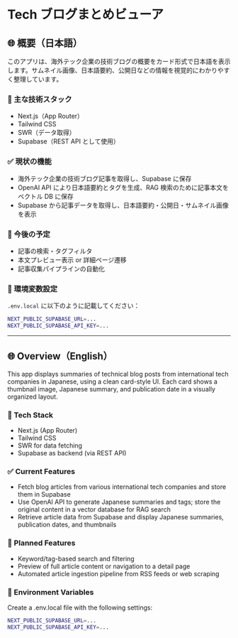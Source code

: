 # Tech ブログまとめビューア

## 🌐 概要（日本語）

このアプリは、海外テック企業の技術ブログの概要をカード形式で日本語を表示します。サムネイル画像、日本語要約、公開日などの情報を視覚的にわかりやすく整理しています。

### 🔧 主な技術スタック

- Next.js（App Router）
- Tailwind CSS
- SWR（データ取得）
- Supabase（REST API として使用）

### ✅ 現状の機能

- 海外テック企業の技術ブログ記事を取得し、Supabase に保存
- OpenAI API により日本語要約とタグを生成、RAG 検索のために記事本文をベクトル DB に保存
- Supabase から記事データを取得し、日本語要約・公開日・サムネイル画像を表示

### 🚀 今後の予定

- 記事の検索・タグフィルタ
- 本文プレビュー表示 or 詳細ページ遷移
- 記事収集パイプラインの自動化

### 📂 環境変数設定

`.env.local` に以下のように記載してください：

```bash
NEXT_PUBLIC_SUPABASE_URL=...
NEXT_PUBLIC_SUPABASE_API_KEY=...
```

---

## 🌐 Overview（English）

This app displays summaries of technical blog posts from international tech companies in Japanese, using a clean card-style UI. Each card shows a thumbnail image, Japanese summary, and publication date in a visually organized layout.

### 🔧 Tech Stack

- Next.js (App Router)
- Tailwind CSS
- SWR for data fetching
- Supabase as backend (via REST API)

### ✅ Current Features

- Fetch blog articles from various international tech companies and store them in Supabase
- Use OpenAI API to generate Japanese summaries and tags; store the original content in a vector database for RAG search
- Retrieve article data from Supabase and display Japanese summaries, publication dates, and thumbnails

### 🚀 Planned Features

- Keyword/tag-based search and filtering
- Preview of full article content or navigation to a detail page
- Automated article ingestion pipeline from RSS feeds or web scraping

### 📂 Environment Variables

Create a .env.local file with the following settings:

```bash
NEXT_PUBLIC_SUPABASE_URL=...
NEXT_PUBLIC_SUPABASE_API_KEY=...
```

